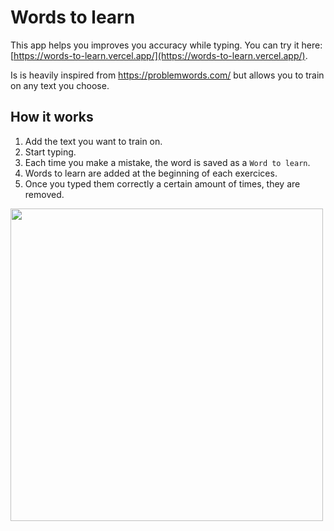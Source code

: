 # Words to learn

This app helps you improves you accuracy while typing. You can try it here: [https://words-to-learn.vercel.app/](https://words-to-learn.vercel.app/).

Is is heavily inspired from https://problemwords.com/ but allows you to train on any text you choose.

## How it works

1. Add the text you want to train on.
2. Start typing.
3. Each time you make a mistake, the word is saved as a `Word to learn`.
4. Words to learn are added at the beginning of each exercices.
5. Once you typed them correctly a certain amount of times, they are removed.

<img width=500 src="https://user-images.githubusercontent.com/34238160/236792873-9e580fa5-6990-4a42-af8e-a4878a7ad553.png" />

